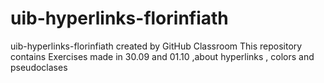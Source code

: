 # uib-hyperlinks-florinfiath
uib-hyperlinks-florinfiath created by GitHub Classroom
This repository contains Exercises made in 30.09 and 01.10 ,about hyperlinks , colors and pseudoclases
